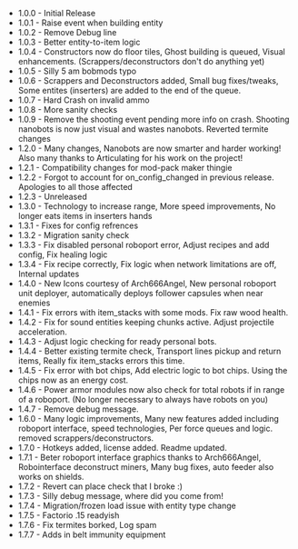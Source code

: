 -   1.0.0 - Initial Release
-   1.0.1 - Raise event when building entity
-   1.0.2 - Remove Debug line
-   1.0.3 - Better entity-to-item logic
-   1.0.4 - Constructors now do floor tiles, Ghost building is queued, Visual enhancements. (Scrappers/deconstructors don't do anything yet)
-   1.0.5 - Silly 5 am bobmods typo
-   1.0.6 - Scrappers and Deconstructors added, Small bug fixes/tweaks, Some entites (inserters) are added to the end of the queue.
-   1.0.7 - Hard Crash on invalid ammo
-   1.0.8 - More sanity checks
-   1.0.9 - Remove the shooting event pending more info on crash. Shooting nanobots is now just visual and wastes nanobots. Reverted termite changes
-   1.2.0 - Many changes, Nanobots are now smarter and harder working! Also many thanks to Articulating for his work on the project!
-   1.2.1 - Compatibility changes for mod-pack maker thingie
-   1.2.2 - Forgot to account for on_config_changed in previous release. Apologies to all those affected
-   1.2.3 - Unreleased
-   1.3.0 - Technology to increase range, More speed improvements, No longer eats items in inserters hands
-   1.3.1 - Fixes for config refrences
-   1.3.2 - Migration sanity check
-   1.3.3 - Fix disabled personal roboport error, Adjust recipes and add config, Fix healing logic
-   1.3.4 - Fix recipe correctly, Fix logic when network limitations are off, Internal updates
-   1.4.0 - New Icons courtesy of Arch666Angel, New personal roboport unit deployer, automatically deploys follower capsules when near enemies
-   1.4.1 - Fix errors with item_stacks with some mods. Fix raw wood health.
-   1.4.2 - Fix for sound entities keeping chunks active. Adjust projectile acceleration.
-   1.4.3 - Adjust logic checking for ready personal bots.
-   1.4.4 - Better existing termite check, Transport lines pickup and return items, Really fix item_stacks errors this time.
-   1.4.5 - Fix error with bot chips, Add electric logic to bot chips. Using the chips now as an energy cost.
-   1.4.6 - Power armor modules now also check for total robots if in range of a roboport. (No longer necessary to always have robots on you)
-   1.4.7 - Remove debug message.
-   1.6.0 - Many logic improvements, Many new features added including roboport interface, speed technologies, Per force queues and logic. removed scrappers/deconstructors.
-   1.7.0 - Hotkeys added, license added. Readme updated.
-   1.7.1 - Beter roboport interface graphics thanks to Arch666Angel, Robointerface deconstruct miners, Many bug fixes, auto feeder also works on shields.
-   1.7.2 - Revert can place check that I broke :)
-   1.7.3 - Silly debug message, where did you come from!
-   1.7.4 - Migration/frozen load issue with entity type change
-   1.7.5 - Factorio .15 readyish
-   1.7.6 - Fix termites borked, Log spam
-   1.7.7 - Adds in belt immunity equipment
